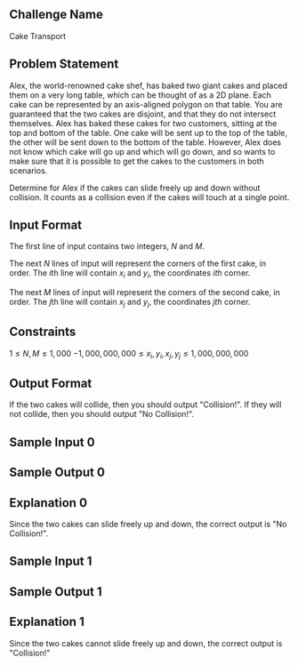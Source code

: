## Challenge Name

Cake Transport

## Problem Statement

Alex, the world-renowned cake shef, has baked two giant cakes and placed them on a very long table, which can be thought of as a 2D plane. Each cake can be represented by an axis-aligned polygon on that table. You are guaranteed that the two cakes are disjoint, and that they do not intersect themselves. Alex has baked these cakes for two customers, sitting at the top and bottom of the table. One cake will be sent up to the top of the table, the other will be sent down to the bottom of the table. However, Alex does not know which cake will go up and which will go down, and so wants to make sure that it is possible to get the cakes to the customers in both scenarios.

Determine for Alex if the cakes can slide freely up and down without collision. It counts as a collision even if the cakes will touch at a single point.

## Input Format

The first line of input contains two integers, $N$ and $M$.

The next $N$ lines of input will represent the corners of the first cake, in order. The $i$th line will contain $x_i$ and $y_i$, the coordinates $ith$ corner.

The next $M$ lines of input will represent the corners of the second cake, in order. The $j$th line will contain $x_j$ and $y_j$, the coordinates $jth$ corner.

## Constraints

$1 \leq N, M \leq 1,000$
$-1,000,000,000 \leq x_i, y_i, x_j, y_j \leq 1,000,000,000$

## Output Format

If the two cakes will collide, then you should output "Collision!". If they will not collide, then you should output "No Collision!".

## Sample Input 0


## Sample Output 0


## Explanation 0

Since the two cakes can slide freely up and down, the correct output is "No Collision!".

## Sample Input 1

## Sample Output 1

## Explanation 1

Since the two cakes cannot slide freely up and down, the correct output is "Collision!"
